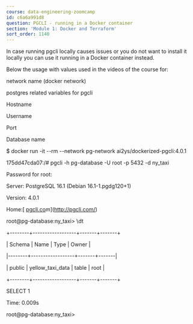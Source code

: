 ```yaml
---
course: data-engineering-zoomcamp
id: c6a6a991d8
question: PGCLI - running in a Docker container
section: 'Module 1: Docker and Terraform'
sort_order: 1140
---
```


In case running pgcli  locally causes issues or you do not want to install it locally you can use it running in a Docker container instead.

Below the usage with values used in the videos of the course for:

network name (docker network)

postgres related variables for pgcli

Hostname

Username

Port

Database name

$ docker run -it --rm --network pg-network ai2ys/dockerized-pgcli:4.0.1

175dd47cda07:/# pgcli -h pg-database -U root -p 5432 -d ny_taxi

Password for root:

Server: PostgreSQL 16.1 (Debian 16.1-1.pgdg120+1)

Version: 4.0.1

Home:[ [pgcli.co](http://pgcli.co)m](http://pgcli.com/)

root@pg-database:ny_taxi> \dt

+--------+------------------+-------+-------+

| Schema | Name             | Type  | Owner |

|--------+------------------+-------+-------|

| public | yellow_taxi_data | table | root  |

+--------+------------------+-------+-------+

SELECT 1

Time: 0.009s

root@pg-database:ny_taxi>

